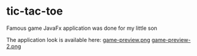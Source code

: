 # tic-tac-toe
Famous game JavaFx application was done for my little son

The application look is available here: [game-preview.png](https://github.com/jalva-top/tic-tac-toe/blob/master/src/main/resources/top/jalva/tictactoe/image/game-preview.png)
                                        [game-preview-2.png](https://github.com/jalva-top/tic-tac-toe/blob/master/src/main/resources/top/jalva/tictactoe/image/game-preview-2.png)
